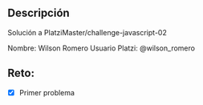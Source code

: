 ## Descripción

Solución a PlatziMaster/challenge-javascript-02

Nombre: Wilson Romero
Usuario Platzi: @wilson_romero

## Reto:

- [x] Primer problema
